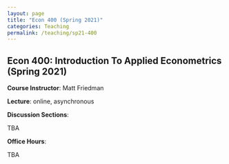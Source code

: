 ```yaml
---
layout: page
title: "Econ 400 (Spring 2021)"
categories: Teaching
permalink: /teaching/sp21-400
---
```


## Econ 400: Introduction To Applied Econometrics (Spring 2021)

**Course Instructor**: Matt Friedman

**Lecture**: online, asynchronous

**Discussion Sections**: 

TBA

**Office Hours**: 

TBA